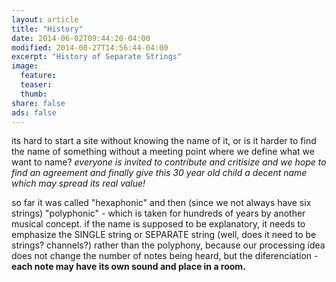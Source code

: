 ```yaml
---
layout: article
title: "History"
date: 2014-06-02T09:44:20-04:00
modified: 2014-08-27T14:56:44-04:00
excerpt: "History of Separate Strings"
image: 
  feature:
  teaser:
  thumb:
share: false
ads: false
---
```


its hard to start a site without knowing the name of it, or is it harder to find the name of something without a meeting point where we define what we want to name?
<i>everyone is invited to contribute and critisize and we hope to find an agreement and finally give this 30 year old child a decent name which may spread its real value! </i>

so far it was called "hexaphonic" and then (since we not always have six strings) "polyphonic" - which is taken for hundreds of years by another musical concept.
if the name is supposed to be explanatory, it needs to emphasize the SINGLE string or SEPARATE string (well, does it need to be strings? channels?) rather than the polyphony, because our processing idea does not change the number of notes being heard, but the diferenciation - <b>each note may have its own sound and place in a room.</b>

